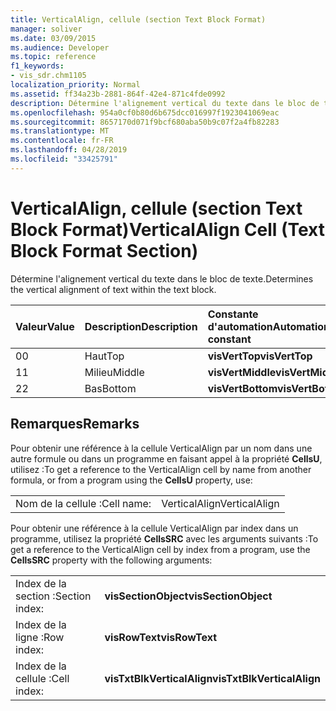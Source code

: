 ```yaml
---
title: VerticalAlign, cellule (section Text Block Format)
manager: soliver
ms.date: 03/09/2015
ms.audience: Developer
ms.topic: reference
f1_keywords:
- vis_sdr.chm1105
localization_priority: Normal
ms.assetid: ff34a23b-2881-864f-42e4-871c4fde0992
description: Détermine l'alignement vertical du texte dans le bloc de texte.
ms.openlocfilehash: 954a0cf0b80d6b675dcc016997f1923041069eac
ms.sourcegitcommit: 8657170d071f9bcf680aba50b9c07f2a4fb82283
ms.translationtype: MT
ms.contentlocale: fr-FR
ms.lasthandoff: 04/28/2019
ms.locfileid: "33425791"
---
```

# <a name="verticalalign-cell-text-block-format-section"></a><span data-ttu-id="47c9e-103">VerticalAlign, cellule (section Text Block Format)</span><span class="sxs-lookup"><span data-stu-id="47c9e-103">VerticalAlign Cell (Text Block Format Section)</span></span>

<span data-ttu-id="47c9e-104">Détermine l'alignement vertical du texte dans le bloc de texte.</span><span class="sxs-lookup"><span data-stu-id="47c9e-104">Determines the vertical alignment of text within the text block.</span></span>
  
|<span data-ttu-id="47c9e-105">**Valeur**</span><span class="sxs-lookup"><span data-stu-id="47c9e-105">**Value**</span></span>|<span data-ttu-id="47c9e-106">**Description**</span><span class="sxs-lookup"><span data-stu-id="47c9e-106">**Description**</span></span>|<span data-ttu-id="47c9e-107">**Constante d'automation**</span><span class="sxs-lookup"><span data-stu-id="47c9e-107">**Automation constant**</span></span>|
|:-----|:-----|:-----|
| <span data-ttu-id="47c9e-108">0</span><span class="sxs-lookup"><span data-stu-id="47c9e-108">0</span></span>  <br/> | <span data-ttu-id="47c9e-109">Haut</span><span class="sxs-lookup"><span data-stu-id="47c9e-109">Top</span></span>  <br/> |<span data-ttu-id="47c9e-110">**visVertTop**</span><span class="sxs-lookup"><span data-stu-id="47c9e-110">**visVertTop**</span></span> <br/> |
| <span data-ttu-id="47c9e-111">1</span><span class="sxs-lookup"><span data-stu-id="47c9e-111">1</span></span>  <br/> | <span data-ttu-id="47c9e-112">Milieu</span><span class="sxs-lookup"><span data-stu-id="47c9e-112">Middle</span></span>  <br/> |<span data-ttu-id="47c9e-113">**visVertMiddle**</span><span class="sxs-lookup"><span data-stu-id="47c9e-113">**visVertMiddle**</span></span> <br/> |
| <span data-ttu-id="47c9e-114">2</span><span class="sxs-lookup"><span data-stu-id="47c9e-114">2</span></span>  <br/> | <span data-ttu-id="47c9e-115">Bas</span><span class="sxs-lookup"><span data-stu-id="47c9e-115">Bottom</span></span>  <br/> |<span data-ttu-id="47c9e-116">**visVertBottom**</span><span class="sxs-lookup"><span data-stu-id="47c9e-116">**visVertBottom**</span></span> <br/> |
   
## <a name="remarks"></a><span data-ttu-id="47c9e-117">Remarques</span><span class="sxs-lookup"><span data-stu-id="47c9e-117">Remarks</span></span>

<span data-ttu-id="47c9e-118">Pour obtenir une référence à la cellule VerticalAlign par un nom dans une autre formule ou dans un programme en faisant appel à la propriété **CellsU**, utilisez :</span><span class="sxs-lookup"><span data-stu-id="47c9e-118">To get a reference to the VerticalAlign cell by name from another formula, or from a program using the **CellsU** property, use:</span></span> 
  
|||
|:-----|:-----|
| <span data-ttu-id="47c9e-119">Nom de la cellule :</span><span class="sxs-lookup"><span data-stu-id="47c9e-119">Cell name:</span></span>  <br/> | <span data-ttu-id="47c9e-120">VerticalAlign</span><span class="sxs-lookup"><span data-stu-id="47c9e-120">VerticalAlign</span></span>  <br/> |
   
<span data-ttu-id="47c9e-121">Pour obtenir une référence à la cellule VerticalAlign par index dans un programme, utilisez la propriété **CellsSRC** avec les arguments suivants :</span><span class="sxs-lookup"><span data-stu-id="47c9e-121">To get a reference to the VerticalAlign cell by index from a program, use the **CellsSRC** property with the following arguments:</span></span> 
  
|||
|:-----|:-----|
| <span data-ttu-id="47c9e-122">Index de la section :</span><span class="sxs-lookup"><span data-stu-id="47c9e-122">Section index:</span></span>  <br/> |<span data-ttu-id="47c9e-123">**visSectionObject**</span><span class="sxs-lookup"><span data-stu-id="47c9e-123">**visSectionObject**</span></span> <br/> |
| <span data-ttu-id="47c9e-124">Index de la ligne :</span><span class="sxs-lookup"><span data-stu-id="47c9e-124">Row index:</span></span>  <br/> |<span data-ttu-id="47c9e-125">**visRowText**</span><span class="sxs-lookup"><span data-stu-id="47c9e-125">**visRowText**</span></span> <br/> |
| <span data-ttu-id="47c9e-126">Index de la cellule :</span><span class="sxs-lookup"><span data-stu-id="47c9e-126">Cell index:</span></span>  <br/> |<span data-ttu-id="47c9e-127">**visTxtBlkVerticalAlign**</span><span class="sxs-lookup"><span data-stu-id="47c9e-127">**visTxtBlkVerticalAlign**</span></span> <br/> |
   

